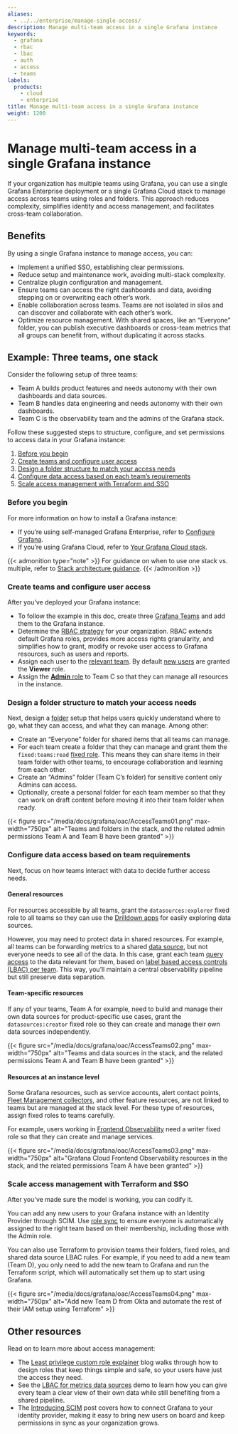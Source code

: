 ```yaml
---
aliases:
  - ../../enterprise/manage-single-access/
description: Manage multi-team access in a single Grafana instance
keywords:
  - grafana
  - rbac
  - lbac
  - auth
  - access
  - teams
labels:
  products:
    - cloud
    - enterprise
title: Manage multi-team access in a single Grafana instance
weight: 1200
---
```


# Manage multi-team access in a single Grafana instance

If your organization has multiple teams using Grafana, you can use a single Grafana Enterprise deployment or a single Grafana Cloud stack to manage access across teams using roles and folders. This approach reduces complexity, simplifies identity and access management, and facilitates cross-team collaboration.

## Benefits

By using a single Grafana instance to manage access, you can:

- Implement a unified SSO, establishing clear permissions.
- Reduce setup and maintenance work, avoiding multi-stack complexity.
- Centralize plugin configuration and management.
- Ensure teams can access the right dashboards and data, avoiding stepping on or overwriting each other’s work.
- Enable collaboration across teams. Teams are not isolated in silos and can discover and collaborate with each other’s work.
- Optimize resource management. With shared spaces, like an “Everyone” folder, you can publish executive dashboards or cross-team metrics that all groups can benefit from, without duplicating it across stacks.

## Example: Three teams, one stack

Consider the following setup of three teams:

- Team A builds product features and needs autonomy with their own dashboards and data sources.
- Team B handles data engineering and needs autonomy with their own dashboards.
- Team C is the observability team and the admins of the Grafana stack.

Follow these suggested steps to structure, configure, and set permissions to access data in your Grafana instance:

1. [Before you begin](#before-you-begin)
1. [Create teams and configure user access](#create-teams-and-configure-user-access)
1. [Design a folder structure to match your access needs](#design-a-folder-structure-to-match-your-access-needs)
1. [Configure data access based on each team’s requirements](#configure-data-access-based-on-team-requirements)
1. [Scale access management with Terraform and SSO](#scale-access-management-with-terraform-and-sso)

### Before you begin

For more information on how to install a Grafana instance:

- If you’re using self-managed Grafana Enterprise, refer to [Configure Grafana](../../configure-grafana/).
- If you’re using Grafana Cloud, refer to [Your Grafana Cloud stack](https://grafana.com/docs/grafana-cloud/security-and-account-management/cloud-stacks).

{{< admonition type="note" >}}
For guidance on when to use one stack vs. multiple, refer to [Stack architecture guidance](https://grafana.com/docs/grafana-cloud/security-and-account-management/cloud-stacks/stack-architecture-guidance/).
{{< /admonition >}}

### Create teams and configure user access

After you’ve deployed your Grafana instance:

- To follow the example in this doc, create three [Grafana Teams](../../../administration/team-management/configure-grafana-teams/#create-a-grafana-team) and add them to the Grafana instance.
- Determine the [RBAC strategy](../../../administration/roles-and-permissions/access-control/) for your organization. RBAC extends default Grafana roles, provides more access rights granularity, and simplifies how to grant, modify or revoke user access to Grafana resources, such as users and reports.
- Assign each user to the [relevant team](../../../administration/user-management/manage-org-users/). By default [new users](../../configure-grafana/#auto_assign_org) are granted the **Viewer** role.
- Assign the [**Admin** role](../../../administration/roles-and-permissions/access-control/assign-rbac-roles/#assign-rbac-roles) to Team C so that they can manage all resources in the instance.

### Design a folder structure to match your access needs

Next, design a [folder](../../../dashboards/manage-dashboards/#create-a-dashboard-folder) setup that helps users quickly understand where to go, what they can access, and what they can manage. Among other:

- Create an “Everyone” folder for shared items that all teams can manage.
- For each team create a folder that they can manage and grant them the `fixed:teams:read` [fixed role](../../../administration/roles-and-permissions/access-control/rbac-fixed-basic-role-definitions/#fixed-role-definitions). This means they can share items in their team folder with other teams, to encourage collaboration and learning from each other.
- Create an “Admins” folder (Team C’s folder) for sensitive content only Admins can access.
- Optionally, create a personal folder for each team member so that they can work on draft content before moving it into their team folder when ready.

{{< figure src="/media/docs/grafana/oac/AccessTeams01.png" max-width="750px" alt="Teams and folders in the stack, and the related admin permissions Team A and Team B have been granted" >}}

### Configure data access based on team requirements

Next, focus on how teams interact with data to decide further access needs.

#### General resources

For resources accessible by all teams, grant the `datasources:explorer` fixed role to all teams so they can use the [Drilldown apps](../../../explore/simplified-exploration) for easily exploring data sources.

However, you may need to protect data in shared resources. For example, all teams can be forwarding metrics to a shared [data source](https://grafana.com/docs/grafana-cloud/connect-externally-hosted/data-sources/#add-a-data-source), but not everyone needs to see all of the data. In this case, grant each team [query access](../../../administration/data-source-management/#assign-data-source-permissions-to-users-service-accounts-teams-or-roles) to the data relevant for them, based on [label based access controls (LBAC) per team](../../../administration/data-source-management/teamlbac/create-teamlbac-rules/#create-a-lbac-for-data-sources-rule-for-a-team). This way, you’ll maintain a central observability pipeline but still preserve data separation.

#### Team-specific resources

If any of your teams, Team A for example, need to build and manage their own data sources for product-specific use cases, grant the `datasources:creator` fixed role so they can create and manage their own data sources independently.

{{< figure src="/media/docs/grafana/oac/AccessTeams02.png" max-width="750px" alt="Teams and data sources in the stack, and the related permissions Team A and Team B have been granted" >}}

#### Resources at an instance level

Some Grafana resources, such as service accounts, alert contact points, [Fleet Management collectors](https://grafana.com/docs/grafana-cloud/send-data/fleet-management/), and other feature resources, are not linked to teams but are managed at the stack level. For these type of resources, assign fixed roles to teams carefully.

For example, users working in [Frontend Observability](https://grafana.com/docs/grafana-cloud/monitor-applications/frontend-observability/) need a writer fixed role so that they can create and manage services.

{{< figure src="/media/docs/grafana/oac/AccessTeams03.png" max-width="750px" alt="Grafana Cloud Frontend Observability resources in the stack, and the related permissions Team A have been granted" >}}

### Scale access management with Terraform and SSO

After you've made sure the model is working, you can codify it.

You can add any new users to your Grafana instance with an Identity Provider through SCIM. Use [role sync](../../configure-security/configure-authentication/saml/configure-saml-team-role-mapping/#configure-role-sync-for-saml) to ensure everyone is automatically assigned to the right team based on their membership, including those with the Admin role.

You can also use Terraform to provision teams their folders, fixed roles, and shared data source LBAC rules. For example, if you need to add a new team (Team D), you only need to add the new team to Grafana and run the Terraform script, which will automatically set them up to start using Grafana.

{{< figure src="/media/docs/grafana/oac/AccessTeams04.png" max-width="750px" alt="Add new Team D from Okta and automate the rest of their IAM setup using Terraform" >}}

## Other resources

Read on to learn more about access management:

- The [Least privilege custom role explainer](https://grafana.com/blog/2024/09/10/grafana-access-management-how-to-use-teams-for-seamless-user-and-permission-management/) blog walks through how to design roles that keep things simple and safe, so your users have just the access they need.
- See the [LBAC for metrics data sources](https://www.youtube.com/watch?v=gj27qKPSVsM) demo to learn how you can give every team a clear view of their own data while still benefiting from a shared pipeline.
- The [Introducing SCIM](https://grafana.com/blog/2025/05/14/introducing-scim-provisioning-in-grafana-enterprise-grade-user-management-made-simple/) post covers how to connect Grafana to your identity provider, making it easy to bring new users on board and keep permissions in sync as your organization grows.
